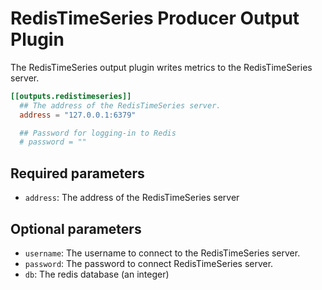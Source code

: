 # RedisTimeSeries Producer Output Plugin

The RedisTimeSeries output plugin writes metrics to the RedisTimeSeries server.

```toml
[[outputs.redistimeseries]]
  ## The address of the RedisTimeSeries server.
  address = "127.0.0.1:6379"

  ## Password for logging-in to Redis
  # password = ""

```

## Required parameters

* `address`: The address of the RedisTimeSeries server

## Optional parameters

* `username`: The username to connect to the RedisTimeSeries server.
* `password`: The password to connect RedisTimeSeries server.
* `db`: The redis database (an integer)
